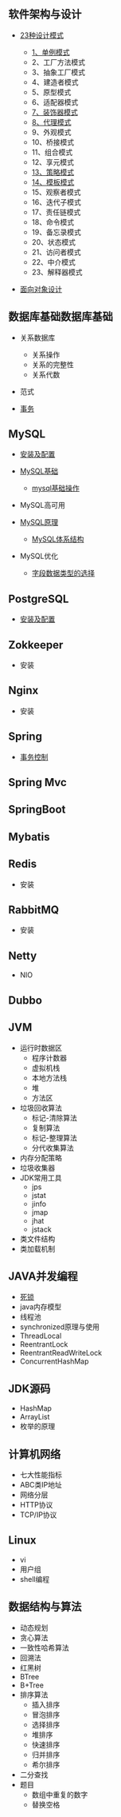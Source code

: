 ## 软件架构与设计
- [23种设计模式](软件架构与设计/23种设计模式/)

	- [1、单例模式](软件架构与设计/23种设计模式/1、单例模式.md)
	- 2、工厂方法模式
	- 3、抽象工厂模式
	- 4、建造者模式
	- 5、原型模式
	- 6、适配器模式
	- [7、装饰器模式](软件架构与设计/23种设计模式/7、装饰器模式.md)
	- [8、代理模式](软件架构与设计/23种设计模式/8、代理模式.md)
	- 9、外观模式
	- 10、桥接模式
	- 11、组合模式
	- 12、享元模式
	- [13、策略模式](软件架构与设计/23种设计模式/13、策略模式.md)
	- [14、模板模式](软件架构与设计/23种设计模式/14、模板模式.md)
	- 15、观察者模式
	- 16、迭代子模式
	- 17、责任链模式
	- 18、命令模式
	- 19、备忘录模式
	- 20、状态模式
	- 21、访问者模式
	- 22、中介模式
	- 23、解释器模式

- [面向对象设计](软件架构与设计/面向对象设计.md)

## 数据库基础数据库基础
- 关系数据库
	- 关系操作
	- 关系的完整性
	- 关系代数

- 范式
- [事务](数据库基础/事务.md)

## MySQL
- [安装及配置](MySQL/安装及配置.md)

- [MySQL基础](MySQL/MySQL基础/)
	- [mysql基础操作](MySQL/MySQL基础/mysql基础操作.md)

- MySQL高可用

- [MySQL原理](MySQL/MySQL原理)
	- [MySQL体系结构](MySQL/MySQL原理/MySQL体系结构.md)

- MySQL优化
	- [字段数据类型的选择](MySQL/MySQL优化/字段数据类型的选择.md)

## PostgreSQL
- [安装及配置](PostgreSQL/安装及配置.md)

## Zokkeeper
- 安装

## Nginx
- 安装

## Spring
- [事务控制](Spring/事务控制.md)

## Spring Mvc

## SpringBoot

## Mybatis

## Redis
- 安装

## RabbitMQ
- 安装

## Netty
- NIO

## Dubbo

## JVM
- 运行时数据区
    + 程序计数器
    + 虚拟机栈
    + 本地方法栈
    + 堆
    + 方法区
- 垃圾回收算法
    + 标记-清除算法
    + 复制算法
    + 标记-整理算法
    + 分代收集算法
- 内存分配策略
- 垃圾收集器
- JDK常用工具
    + jps
    + jstat
    + jinfo
    + jmap
    + jhat
    + jstack
- 类文件结构
- 类加载机制

## JAVA并发编程
- [死锁](JAVA并发编程/死锁.md)
- java内存模型
- 线程池
- synchronized原理与使用
- ThreadLocal
- ReentrantLock
- ReentrantReadWriteLock
- ConcurrentHashMap

## JDK源码
- HashMap
- ArrayList
- 枚举的原理

## 计算机网络
- 七大性能指标
- ABC类IP地址
- 网络分层
- HTTP协议
- TCP/IP协议

## Linux
- vi
- 用户组
- shell编程

## 数据结构与算法
- 动态规划
- 贪心算法
- 一致性哈希算法
- 回溯法
- 红黑树
- BTree
- B+Tree
- 排序算法
    + 插入排序
    + 冒泡排序
    + 选择排序
    + 堆排序
    + 快速排序
    + 归并排序
    + 希尔排序
- 二分查找
- 题目
    + 数组中重复的数字
    + 替换空格
